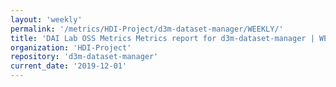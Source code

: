 ```yaml
---
layout: 'weekly'
permalink: '/metrics/HDI-Project/d3m-dataset-manager/WEEKLY/'
title: 'DAI Lab OSS Metrics Metrics report for d3m-dataset-manager | WEEKLY-REPORT-2019-12-01'
organization: 'HDI-Project'
repository: 'd3m-dataset-manager'
current_date: '2019-12-01'
---
```

